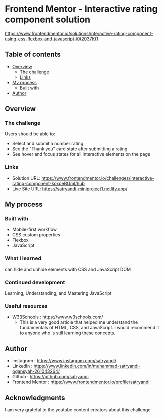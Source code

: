 # Frontend Mentor - Interactive rating component solution

https://www.frontendmentor.io/solutions/interactive-rating-component-using-css-flexbox-and-javascript-i0t2037Kt1

## Table of contents

- [Overview](#overview)
  - [The challenge](#the-challenge)
  - [Links](#links)
- [My process](#my-process)
  - [Built with](#built-with)
- [Author](#author)

## Overview

### The challenge

Users should be able to:

- Select and submit a number rating
- See the "Thank you" card state after submitting a rating
- See hover and focus states for all interactive elements on the page

### Links

- Solution URL: https://www.frontendmentor.io/challenges/interactive-rating-component-koxpeBUmI/hub
- Live Site URL: https://satryandi-miniproject1.netlify.app/

## My process

### Built with

- Mobile-first workflow
- CSS custom properties
- Flexbox
- JavaScript

### What I learned

can hide and unhide elements with CSS and JavaScript DOM

### Continued development

Learning, Understanding, and Mastering JavaScript

### Useful resources

- W33Schools : https://www.w3schools.com/
  - This is a very good article that helped me understand the fundamentals of HTML, CSS, and JavaScript. I would recommend it to anyone who is still learning these concepts.

## Author

- Instagram : https://www.instagram.com/satryandi/
- LinkedIn : https://www.linkedin.com/in/muhammad-satryandi-ogansyah-261043264/
- Github : https://github.com/satryandi
- Frontend Mentor : https://www.frontendmentor.io/profile/satryandi

## Acknowledgments

I am very grateful to the youtube content creators about this challenge 
